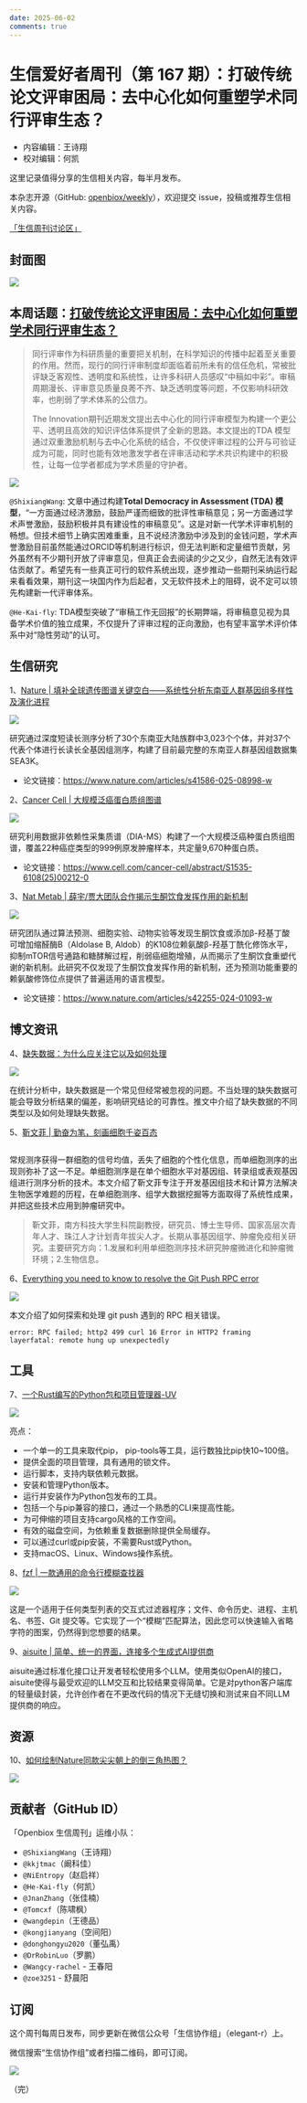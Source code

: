 ```yaml
---
date: 2025-06-02
comments: true
---
```


# 生信爱好者周刊（第 167 期）：打破传统论文评审困局：去中心化如何重塑学术同行评审生态？

- 内容编辑：王诗翔
- 校对编辑：何凯

这里记录值得分享的生信相关内容，每半月发布。

本杂志开源（GitHub: [openbiox/weekly](https://github.com/openbiox/weekly)），欢迎提交 issue，投稿或推荐生信相关内容。

[「生信周刊讨论区」](https://github.com/openbiox/weekly/discussions)

## 封面图

![](https://weekly-1301043367.cos.ap-shanghai.myqcloud.com/20250607213921060.png)



## 本周话题：[打破传统论文评审困局：去中心化如何重塑学术同行评审生态？](https://mp.weixin.qq.com/s/TEA4S6ACL3IIueX2CIgwXA)

> 同行评审作为科研质量的重要把关机制，在科学知识的传播中起着至关重要的作用。然而，现行的同行评审制度却面临着前所未有的信任危机，常被批评缺乏客观性、透明度和系统性，让许多科研人员感叹“中稿如中彩”。审稿周期漫长、评审意见质量良莠不齐、缺乏透明度等问题，不仅影响科研效率，也削弱了学术体系的公信力。
>
> The Innovation期刊近期发文提出去中心化的同行评审模型为构建一个更公平、透明且高效的知识评估体系提供了全新的思路。本文提出的TDA 模型通过双重激励机制与去中心化系统的结合，不仅使评审过程的公开与可验证成为可能，同时也能有效地激发学者在评审活动和学术共识构建中的积极性，让每一位学者都成为学术质量的守护者。

![](https://weekly-1301043367.cos.ap-shanghai.myqcloud.com/20250607221555363.webp)

`@ShixiangWang`: 文章中通过构建**Total Democracy in Assessment (TDA) 模型**，“一方面通过经济激励，鼓励严谨而细致的批评性审稿意见；另一方面通过学术声誉激励，鼓励积极并具有建设性的审稿意见”。这是对新一代学术评审机制的畅想。但技术细节上确实困难重重，且不说经济激励中涉及到的金钱问题，学术声誉激励目前虽然能通过ORCID等机制进行标识，但无法判断和定量细节贡献，另外虽然有不少期刊开放了评审意见，但真正会去阅读的少之又少，自然无法有效评估贡献了。希望先有一些真正可行的软件系统出现，逐步推动一些期刊采纳运行起来看看效果，期刊这一块国内作为后起者，又无软件技术上的阻碍，说不定可以领先构建新一代评审体系。

`@He-Kai-fly`: TDA模型突破了“审稿工作无回报”的长期弊端，将审稿意见视为具备学术价值的独立成果，不仅提升了评审过程的正向激励，也有望丰富学术评价体系中对“隐性劳动”的认可。



## 生信研究

1、[Nature | 填补全球遗传图谱关键空白——系统性分析东南亚人群基因组多样性及演化进程](https://mp.weixin.qq.com/s/vqW-gIAmXLrFy7_DGfDoEg)

![](https://weekly-1301043367.cos.ap-shanghai.myqcloud.com/20250607214028519.png)

研究通过深度短读长测序分析了30个东南亚大陆族群中3,023个个体，并对37个代表个体进行长读长全基因组测序，构建了目前最完整的东南亚人群基因组数据集SEA3K。

- 论文链接：https://www.nature.com/articles/s41586-025-08998-w



2、[Cancer Cell | 大规模泛癌蛋白质组图谱](https://mp.weixin.qq.com/s/fAttTJuwlhmrNXaKouttjA)

![](https://weekly-1301043367.cos.ap-shanghai.myqcloud.com/20250607214125385.png)

研究利用数据非依赖性采集质谱（DIA-MS）构建了一个大规模泛癌种蛋白质组图谱，覆盖22种癌症类型的999例原发肿瘤样本，共定量9,670种蛋白质。

- 论文链接：https://www.cell.com/cancer-cell/abstract/S1535-6108(25)00212-0



3、[Nat Metab | 薛宇/贾大团队合作揭示生酮饮食发挥作用的新机制](https://mp.weixin.qq.com/s/htZ02ymacbua07XeNavBew)

![](https://weekly-1301043367.cos.ap-shanghai.myqcloud.com/20250607214625109.png)

研究团队通过算法预测、细胞实验、动物实验等发现生酮饮食或添加β-羟基丁酸可增加缩醛酶B（Aldolase B, Aldob）的K108位赖氨酸β-羟基丁酰化修饰水平，抑制mTOR信号通路和糖酵解过程，削弱癌细胞增殖，从而揭示了生酮饮食重塑代谢的新机制。此研究不仅发现了生酮饮食发挥作用的新机制，还为预测功能重要的赖氨酸修饰位点提供了普遍适用的语言模型。

- 论文链接：https://www.nature.com/articles/s42255-024-01093-w



## 博文资讯



4、[缺失数据：为什么应关注它以及如何处理](https://mp.weixin.qq.com/s/MuP9jgfEXaUtxqUtKE-RKw)

![](https://weekly-1301043367.cos.ap-shanghai.myqcloud.com/20250607214539179.png)

在统计分析中，缺失数据是一个常见但经常被忽视的问题。不当处理的缺失数据可能会导致分析结果的偏差，影响研究结论的可靠性。推文中介绍了缺失数据的不同类型以及如何处理缺失数据。



5、[靳文菲 | 勤奋为笔，刻画细胞千姿百态](https://mp.weixin.qq.com/s/f5KfIcnSYIja1m0qQPvvYw)

<img src="https://weekly-1301043367.cos.ap-shanghai.myqcloud.com/20250607215151709.webp" alt="" style="zoom:33%;" />

常规测序获得一群细胞的信号均值，丢失了细胞的个性化信息，而单细胞测序的出现则弥补了这一不足。单细胞测序是在单个细胞水平对基因组、转录组或表观基因组进行测序分析的技术。本文介绍了靳文菲专注于开发基因组技术和计算方法解决生物医学难题的历程，在单细胞测序、组学大数据挖掘等方面取得了系统性成果，并把这些技术应用到肿瘤研究中。

> 靳文菲，南方科技大学生科院副教授，研究员、博士生导师、国家高层次青年人才、珠江人才计划青年拔尖人才。长期从事基因组学、肿瘤免疫相关研究。主要研究方向：1.发展和利用单细胞测序技术研究肿瘤微进化和肿瘤微环境；2.生物信息。



6、[Everything you need to know to resolve the Git Push RPC error](https://medium.com/swlh/everything-you-need-to-know-to-resolve-the-git-push-rpc-error-1a865fd1ebea)

![](https://weekly-1301043367.cos.ap-shanghai.myqcloud.com/20250607215557613.jpeg)

本文介绍了如何探索和处理 git push 遇到的 RPC 相关错误。

```
error: RPC failed; http2 499 curl 16 Error in HTTP2 framing layerfatal: remote hung up unexpectedly
```



## 工具



7、[一个Rust编写的Python包和项目管理器-UV](https://github.com/astral-sh/uv)

![](https://weekly-1301043367.cos.ap-shanghai.myqcloud.com/20250607215409301.png)

亮点：

- 一个单一的工具来取代pip， pip-tools等工具，运行数独比pip快10~100倍。
- 提供全面的项目管理，具有通用的锁文件。
- 运行脚本，支持内联依赖元数据。
- 安装和管理Python版本。
- 运行并安装作为Python包发布的工具。
- 包括一个与pip兼容的接口，通过一个熟悉的CLI来提高性能。
- 为可伸缩的项目支持cargo风格的工作空间。
- 有效的磁盘空间，为依赖重复数据删除提供全局缓存。
- 可以通过curl或pip安装，不需要Rust或Python。
- 支持macOS、Linux、Windows操作系统。



8、[fzf  | 一款通用的命令行模糊查找器](https://github.com/junegunn/fzf)

![](https://weekly-1301043367.cos.ap-shanghai.myqcloud.com/20250607220411511.png)

这是一个适用于任何类型列表的交互式过滤器程序；文件、命令历史、进程、主机名、书签、Git 提交等。它实现了一个“模糊”匹配算法，因此您可以快速输入省略字符的图案，仍然得到您想要的结果。

9、[aisuite | 简单、统一的界面，连接多个生成式AI提供商](https://github.com/andrewyng/aisuite)

aisuite通过标准化接口让开发者轻松使用多个LLM。使用类似OpenAI的接口，aisuite使得与最受欢迎的LLM交互和比较结果变得简单。它是对python客户端库的轻量级封装，允许创作者在不更改代码的情况下无缝切换和测试来自不同LLM提供商的响应。

## 资源



10、[如何绘制Nature同款尖尖朝上的倒三角热图？](https://mp.weixin.qq.com/s/5MEAJZOKmeU-uUWHv4Vo3Q)

![](https://weekly-1301043367.cos.ap-shanghai.myqcloud.com/20250607220946170.webp)



## 贡献者（GitHub ID）

「Openbiox 生信周刊」运维小队：

- `@ShixiangWang`（王诗翔）
- `@kkjtmac`（阚科佳）
- `@NiEntropy`（赵启祥）
- `@He-Kai-fly`（何凯）
- `@JnanZhang`（张佳楠）
- `@Tomcxf`（陈啸枫）
- `@wangdepin`（王德品）
- `@kongjianyang`（空间阳）
- `@donghongyu2020`（董弘禹）
- `@DrRobinLuo`（罗鹏）
- `@Wangcy-rachel` - 王春阳
- `@zoe3251` - 舒晨阳

## 订阅

这个周刊每周日发布，同步更新在微信公众号「生信协作组」（elegant-r）上。

微信搜索“生信协作组”或者扫描二维码，即可订阅。

![](https://weekly-1301043367.cos.ap-shanghai.myqcloud.com/20250413112010173.png)

（完）
